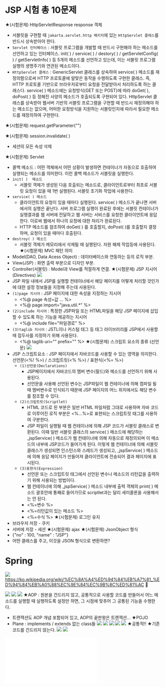 # JSP 시험 총 10문제
★(시험문제) HttpServletResponse response 객체
- 서블릿을 구현할 때 `jakarta.servlet.http 패키지`에 있는 `HttpServlet 클래스`를 반드시 상속받아야 한다.
- `Servlet 인터페이스` : 서블릿 프로그램을 개발할 때 반드시 구현해야 하는 메소드를 선언하고 있는 인터페이스. init( ) / service( ) / destory( ) / getServletConfig( ) / getServletInfo( ) 등 5개의 메소드를 선언하고 있는데, 이는 서블릿 프로그램 실행의 생명주기와 연관된 메소드이다.
- `HttpServlet 클래스` : GenericServlet 클래스를 상속하여 service( ) 메소드를 재정의함으로써 HTTP 프로토콜에 알맞은 동작을 수행하도록 구현한 클래스. 즉, HTTP 프로토콜 기반으로 브라우저로부터 요청을 전달받아서 처리하도록 하는 클래스다. service( ) 메소드에는 요청방식(GET 또는 POST)에 따라 doGet( ), doPost( ) 등 정해진 사양의 메소드가 호출되도록 구현되어 있다. HttpServlet 클래스를 상속받아 웹서버 기반의 서블릿 프로그램을 구현할 때 반드시 재정의해야 하는 메소드는 없으며, 어떠한 요청방식을 지원하는 서블릿인지에 따라서 필요한 메소드를 재정의하여 구현한다.

★(시험문제) request.getParameter("")

★(시험문제) session.invalidate( )
- 세션의 모든 속성 삭제

★(시험문제) Servlet
- 콜백 메소드 : 어떤 객체에서 어떤 상황이 발생하면 컨테이너가 자동으로 호출하여 실행되는 메소드를 의미한다. 이런 콜백 메소드가 서블릿을 실행한다.
- `init( )  메소드`
  - 서블릿 객체가 생성된 다음 호출되는 메소드로, 클라이언트로부터 최초로 서블릿 요청이 있을 때 1번 실행된다. 서블릿 초기화 작업에 사용한다.
- `service( ) 메소드`
  - 클라이언트의 요청이 있을 때마다 실행된다. service( ) 메소드가 끝나면 서버에서의 실행은 끝난다. 서버 프로그램 실행이 완료된 후에는 서블릿 컨테이너가 실행결과를 웹 서버에 전달하고 웹 서버는 서비스를 요청한 클라이언트에 응답한다. 이로써 웹에서 하나의 요청에 대한 처리가 완료된다.
  - HTTP 메소드를 참조하여 doGet( ) 를 호출할지, doPost( )를 호출할지 결정하며, 요청이 있을 때마다 호출된다.
- `destroy( ) 메소드`
  - 서블릿 객체가 메모리에서 삭제될 때 실행된다. 자원 해제 작업등에 사용된다.
★(시험문제) MVC 패턴 의미
- Model(DAO, Data Acess Object) : 데이터베이스와 연동하는 등의 로직 부분.
- View(JSP) : 화면 출력 부분으로 디자인 부분.
- Controller(서블릿) : Model과 View를 적절하게 연결.
★(시험문제) JSP 지시어(Directives)
![](../image/Pasted%20image%2020240415171600.png)
- JSP 파일 내에서 JSP를 실행할 컨테이너에서 해당 페이지를 어떻게 처리할 것인가에 대한 설정 정보들을 지정해 주는데 사용된다.
- `(1)page 지시어` : JSP 페이지에 대한 속성을 지정하는 지시어
  - \<%@ page 속성=값 ... %>
  - \<%@ page import="java.util.\*" %>
- `(2)include 지시어` : 특정한 JSP파일 또는 HTML파일을 해당 JSP 페이지에 삽입할 수 있도록 하는 기능을 제공하는 지시어
  - \<%@ include file="파일경로" %>
- `(3)taglib 지시어` : JSTL이나 커스텀 태그 등 태그 라이브러리를 JSP에서 사용할 때 접두사를 지정하기 위해 사용된다.
  - \<%@ taglib uri="" prefix="" %>
★(시험문제) 스크립트 요소의 종류 (선언문)
![](../image/Pasted%20image%2020240415171500.png)
- JSP 스크립트요소 : JSP 페이지에서 자바코드를 사용할 수 있는 영역을 의미한다. 선언문(\<%!  %>) / 스크립트릿(\<%  %>) / 표현식(\<%=  %>)
  - `(1)선언문(Declarations)`
    - JSP페이지에서 자바코드의 멤버 변수(필드)와 메소드를 선언하기 위해 사용된다.
    - 선언문을 사용해 선언된 변수는 JSP파일이 웹 컨테이너에 의해 컴파일 될 때 멤버변수로 인식되기 때문에 JSP 페이지의 어느 위치에서도 해당 변수를 참조할 수 있다.
  - `(2)스크립트릿(Scriptlet)`
	 - HTML 코드로 된 부분은 일반 HTML 파일처럼 그대로 사용하며 자바 코드로 이루어진 로직 부분은 \<%...%>로 표현되는 스크립트릿 태그를 사용하여 구분한다.
	 - JSP 파일이 실행될 때 웹 컨테이너에 의해  JSP 코드가 서블릿 클래스로 변환된다. 이때 일반 서블릿 클래스의 service( ) 메소드에 해당하는 \_jspService( ) 메소드가 웹 컨테이너에 의해 자동으로 재정의되며 이 메소드의 내부에 JSP코드가 들어가게 된다. 이렇게 웹 컨테이너에 의해 서블릿 클래스가 생성되면 인스턴스와 스레드가 생성되고, \_jspService( ) 메소드에 의해 응답 페이지가 만들어져 클라이언트에 전송되어 결과 페이지에 표시된다.
  - `(3)표현식(Expression)`
	- 선언문 또는 스크립트릿 태그에서 선언된 변수나 메소드의 리턴값을 출력하기 위해 사용되는 방법이다.
	- 웹 컨테이너에 의해 \_jspService( ) 메소드 내부에 출력 객체의 print( ) 메소드 괄호안에 통째로 들어가므로 scriptlet과는 달리 세미콜론을 사용해서는 안 된다.
	- \<%=변수 %>
	- \<%=리턴값이 있는 메소드 %>
	- \<%=수식 %>
★(시험문제) 로그인 유지
- 브라우저 저장 - 쿠키
- 서버에 저장 - 세션
★(시험문제) ajax
★(시험문제) JsonObject 형식
- {"no" : 100, "name" : "JSP"}
- 어떤 클래스를 주고, 이것을 JSON 형식으로 변환하면?


# Spring
![](../image/Pasted%20image%2020240415170652.png)
https://ko.wikipedia.org/wiki/%EC%8A%A4%ED%94%84%EB%A7%81_%ED%94%84%EB%A0%88%EC%9E%84%EC%9B%8C%ED%81%AC
📌


![](../image/Pasted%20image%2020240415172036.png)
![](../image/Pasted%20image%2020240415172117.png)
![](../image/Pasted%20image%2020240415172157.png)
★AOP : 원본을 건드리지 않고, 공통적으로 사용할 코드를 만들어서 어느 메소드를 실행할 때 실행하도록 설정만 하면, 그 시점에 맞추어 그 공통된 기능을 수행한다.
- 트랜잭션도 AOP 개념 포함되어 있고, AOP의 끝판왕은 트랜잭션...
★POJO
- Plane : implements / extends 없는 class들
![](../image/Pasted%20image%2020240415172540.png)
![](../image/Pasted%20image%2020240415172007.png)
![](../image/Pasted%20image%2020240415172617.png)
![](../image/Pasted%20image%2020240415172720.png)
![](../image/Pasted%20image%2020240415172733.png)
★공통적!!
★기존 코드를 건드리지 않는다.
![](../image/Pasted%20image%2020240415172916.png)
![](../image/Pasted%20image%2020240415172950.png)

![](../image/sts3-zip설치%20톰캣10(2024-04-15).txt)